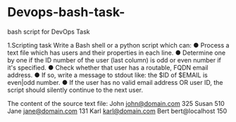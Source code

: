 # Devops-bash-task-
bash script for DevOps Task

1.Scripting task
Write a Bash shell or a python script which can:
● Process a text file which has users and their properties in each line.
● Determine one by one if the ID number of the user (last column) is odd or even number if it's specified.
● Check whether that user has a routable, FQDN email address.
● If so, write a message to stdout like: the $ID of $EMAIL is even|odd number.
● If the user has no valid email address OR user ID, the script should silently continue to the
next user.


The content of the source text file:
John john@domain.com 325
Susan 510
Jane jane@domain.com 131
Karl karl@domain.com
Bert bert@localhost 150
